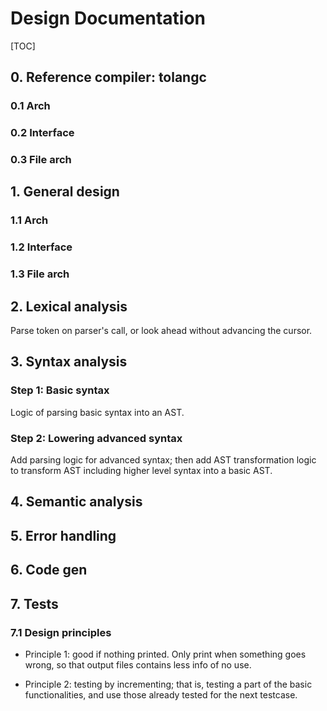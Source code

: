 # Design Documentation

[TOC]

## 0. Reference compiler: tolangc

### 0.1 Arch

### 0.2 Interface

### 0.3 File arch

## 1. General design

### 1.1 Arch

### 1.2 Interface

### 1.3 File arch

## 2. Lexical analysis

Parse token on parser's call, or look ahead without advancing the cursor.

## 3. Syntax analysis

### Step 1: Basic syntax

Logic of parsing basic syntax into an AST.

### Step 2: Lowering advanced syntax

Add parsing logic for advanced syntax; then add AST transformation logic to transform AST including higher level syntax into a basic AST.

## 4. Semantic analysis

## 5. Error handling

## 6. Code gen

## 7. Tests

### 7.1 Design principles

- Principle 1: good if nothing printed. Only print when something goes wrong, so that output files contains less info of no use.

- Principle 2: testing by incrementing; that is, testing a part of the basic functionalities, and use those already tested for the next testcase.